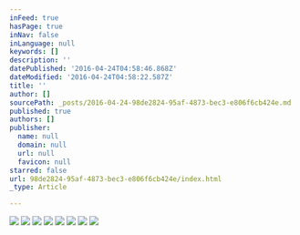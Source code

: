 ```yaml
---
inFeed: true
hasPage: true
inNav: false
inLanguage: null
keywords: []
description: ''
datePublished: '2016-04-24T04:58:46.868Z'
dateModified: '2016-04-24T04:58:22.587Z'
title: ''
author: []
sourcePath: _posts/2016-04-24-98de2824-95af-4873-bec3-e806f6cb424e.md
published: true
authors: []
publisher:
  name: null
  domain: null
  url: null
  favicon: null
starred: false
url: 98de2824-95af-4873-bec3-e806f6cb424e/index.html
_type: Article

---
```

![](https://the-grid-user-content.s3-us-west-2.amazonaws.com/7572c7b5-9068-4cfc-909c-d4d6ca480e0f.jpg)
![](https://the-grid-user-content.s3-us-west-2.amazonaws.com/d19ee74a-832e-43ac-b95c-5ac288294522.jpg)
![](https://the-grid-user-content.s3-us-west-2.amazonaws.com/084ebe8e-7240-4035-bda4-a44c71b511fc.jpg)
![](https://the-grid-user-content.s3-us-west-2.amazonaws.com/d437a44c-b444-48ce-8bdc-51f344cfdf47.jpg)
![](https://the-grid-user-content.s3-us-west-2.amazonaws.com/6551022c-0fc2-43b1-b392-abd651ccf802.jpg)
![](https://the-grid-user-content.s3-us-west-2.amazonaws.com/aab55452-78c3-4b11-8db0-75c5639f8294.jpg)
![](https://the-grid-user-content.s3-us-west-2.amazonaws.com/71893023-c139-406d-ace7-d09cc2e3731c.jpg)
![](https://the-grid-user-content.s3-us-west-2.amazonaws.com/81c6a696-2dd2-4e03-980f-765dee5904b2.jpg)